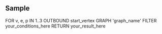 ## Sample

FOR v, e, p IN 1..3 OUTBOUND start_vertex
  GRAPH 'graph_name'
  FILTER your_conditions_here
  RETURN your_result_here